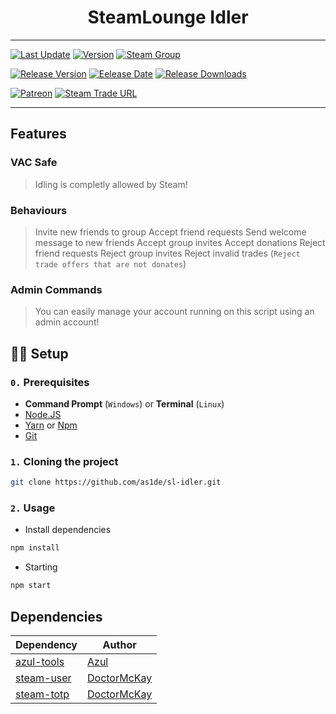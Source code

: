 <div align="center">
  <h1 align="center">SteamLounge Idler</h1>
</div>

---

[![Last Update](https://img.shields.io/github/last-commit/as1de/sl-idler.svg?label=Updated&logo=github&maxAge=600)](https://github.com/as1de/sl-idler/commits)
[![Version](https://img.shields.io/github/package-json/v/as1de/sl-idler/experimental)](https://github.com/as1de/sl-idler/tree/experimental)
[![Steam Group](https://img.shields.io/badge/Steam-group-blue.svg?logo=steam)](https://steamcommunity.com/groups/OfficialSteamLounge)

[![Release Version](https://img.shields.io/github/release/as1de/sl-idler.svg?label=Version&logo=github&maxAge=600)](https://github.com/as1de/sl-idler/releases/latest)
[![Eelease Date](https://img.shields.io/github/release-date/as1de/sl-idler.svg?label=Released&logo=github&maxAge=600)](https://github.com/as1de/sl-idler/releases/latest)
[![Release Downloads](https://img.shields.io/github/downloads/as1de/sl-idler/latest/total.svg?label=Downloads&logo=github&maxAge=600)](https://github.com/as1de/sl-idler/releases/latest)

[![Patreon](https://img.shields.io/badge/Patreon-red.svg?logo=patreon)](https://www.patreon.com/as1dexd)
[![Steam Trade URL](https://img.shields.io/badge/Steam-donate-blue.svg?logo=steam)](https://steamcommunity.com/tradeoffer/new/?partner=1062336015&token=Bu_O15d-)

---

## Features

### VAC Safe
> Idling is completly allowed by Steam!

### Behaviours
> Invite new friends to group
> Accept friend requests
> Send welcome message to new friends
> Accept group invites
> Accept donations
> Reject friend requests
> Reject group invites
> Reject invalid trades (`Reject trade offers that are not donates`)

### Admin Commands
> You can easily manage your account running on this script using an admin account!

## 👨‍💻 Setup

### `0.` Prerequisites
* **Command Prompt** (`Windows`) or **Terminal** (`Linux`)
* [Node.JS](https://nodejs.org/)
* [Yarn](https://yarnpkg.com) or [Npm](https://www.npmjs.com)
* [Git](https://git-scm.com/downloads)

### `1.` Cloning the project
```bash
git clone https://github.com/as1de/sl-idler.git
```

### `2.` Usage
* Install dependencies
```bash
npm install
```
* Starting
```bash
npm start
```

## Dependencies
| Dependency | Author |
| ---------- | ------ |
| [azul-tools](https://github.com/JustAzul/azul-tools) | [Azul](https://github.com/JustAzul)
| [steam-user](https://github.com/DoctorMcKay/node-steam-user) | [DoctorMcKay](https://github.com/DoctorMcKay) |
| [steam-totp](https://github.com/DoctorMcKay/node-steam-totp) | [DoctorMcKay](https://github.com/DoctorMcKay) |
